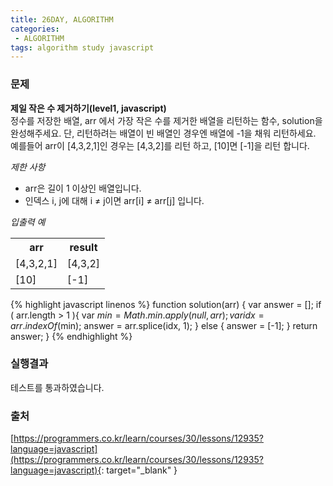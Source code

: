 ```yaml
---
title: 26DAY, ALGORITHM
categories:
 - ALGORITHM
tags: algorithm study javascript
---
```


### 문제
**제일 작은 수 제거하기(level1, javascript)**<br />
정수를 저장한 배열, arr 에서 가장 작은 수를 제거한 배열을 리턴하는 함수, solution을 완성해주세요. 단, 리턴하려는 배열이 빈 배열인 경우엔 배열에 -1을 채워 리턴하세요. 예를들어 arr이 [4,3,2,1]인 경우는 [4,3,2]를 리턴 하고, [10]면 [-1]을 리턴 합니다.

*제한 사항*
<ul>
  <li>arr은 길이 1 이상인 배열입니다.</li>
  <li>인덱스 i, j에 대해 i ≠ j이면 arr[i] ≠ arr[j] 입니다.</li>
</ul>

*입출력 예*
<table>
  <colgroup>
    <col width="27px" />
    <col width="60px" />
  </colgroup>
  <tr>
    <th>arr</th>
    <th>result</th>
  </tr>
  <tr>
    <td>[4,3,2,1]</td>
    <td>[4,3,2]</td>
  </tr>
  <tr>
    <td>[10]</td>
    <td>[-1]</td>
  </tr>
</table>


{% highlight javascript linenos %}
function solution(arr) {
    var answer = [];
    if ( arr.length > 1 ){
        var $min = Math.min.apply(null, arr);
        var idx = arr.indexOf($min);
        answer = arr.splice(idx, 1);
    } else {
        answer = [-1];
    }
    return answer;
}
{% endhighlight %}

### 실행결과
테스트를 통과하였습니다.

### 출처
[https://programmers.co.kr/learn/courses/30/lessons/12935?language=javascript](https://programmers.co.kr/learn/courses/30/lessons/12935?language=javascript){: target="_blank" }